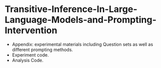 # Transitive-Inference-In-Large-Language-Models-and-Prompting-Intervention
- Appendix: experimental materials including Question sets as well as different prompting methods.
- Experiment code.
- Analysis Code.
